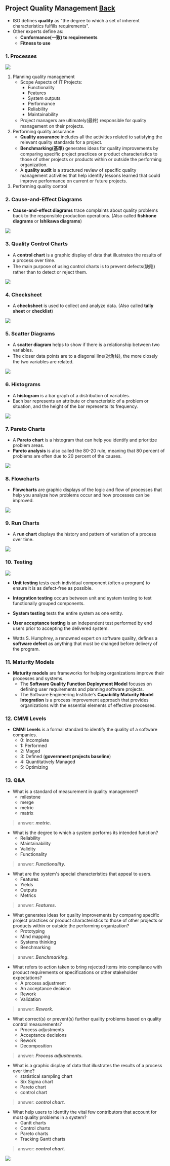 ## Project Quality Management	[Back](./../projectManagement.md)

- ISO defines **quality** as "the degree to which a set of inherent characteristics fulfills requirements".
- Other experts define as:
    - **Conformance(一致) to requirements**
    - **Fitness to use**

### 1. Processes

<img src="./processes.png">

1. Planning quality management
    - Scope Aspects of IT Projects:
        - Functionality
        - Features
        - System outputs
        - Performance
        - Reliability
        - Maintainability
    - Project managers are ultimately(最終) responsible for quality management on their projects.
2. Performing quality assurance
    - **Quality assurance** includes all the activities related to satisfying the relevant quality standards for a project.
    - **Benchmarking(基準)** generates ideas for quality improvements by comparing specific project practices or product characteristics to those of other projects or products within or outside the performing organization.
    - A **quality audit** is a structured review of specific quality management activities that help identify lessons learned that could improve performance on current or future projects.
3. Performing quality control

### 2. Cause-and-Effect Diagrams

- **Cause-and-effect diagrams** trace complaints about quality problems back to the responsible production operations. (Also called **fishbone diagrams** or **Ishikawa diagrams**)

<img src="./cause_and_effect_diagrams.png">

### 3. Quality Control Charts

- A **control chart** is a graphic display of data that illustrates the results of a process over time.
- The main purpose of using control charts is to prevent defects(缺陷) rather than to detect or reject them.

<img src="./quality_control_charts.png">

### 4. Checksheet

- A **checksheet** is used to collect and analyze data. (Also called **tally sheet** or **checklist**)

<img src="./checksheet.png">

### 5. Scatter Diagrams

- A **scatter diagram** helps to show if there is a relationship between two variables.
- The closer data points are to a diagonal line(对角线), the more closely the two variables are related.

<img src="./scatter_diagrams.png">

### 6. Histograms

- A **histogram** is a bar graph of a distribution of variables.
- Each bar represents an attribute or characteristic of a problem or situation, and the height of the bar represents its frequency.

<img src="./histograms.png">

### 7. Pareto Charts

- A **Pareto chart** is a histogram that can help you identify and prioritize problem areas.
- **Pareto analysis** is also called the 80-20 rule, meaning that 80 percent of problems are often due to 20 percent of the causes.

<img src="./pareto_charts.png">

### 8. Flowcharts

- **Flowcharts** are graphic displays of the logic and flow of processes that help you analyze how problems occur and how processes can be improved.

<img src="./flowcharts.png">

### 9. Run Charts

- A **run chart** displays the history and pattern of variation of a process over time. 

<img src="./run_charts.png">

### 10. Testing

<img src="./testing.jpg">

- **Unit testing** tests each individual component (often a program) to ensure it is as defect-free as possible.
- **Integration testing** occurs between unit and system testing to test functionally grouped components.
- **System testing** tests the entire system as one entity.
- **User acceptance testing** is an independent test performed by end users prior to accepting the delivered system.


- Watts S. Humphrey, a renowned expert on software quality, defines a **software defect** as anything that must be changed before delivery of the program.

### 11. Maturity Models

- **Maturity models** are frameworks for helping organizations improve their processes and systems.
    - The **Software Quality Function Deployment Model** focuses on defining user requirements and planning software projects.
    - The Software Engineering Institute's **Capability Maturity Model Integration** is a process improvement approach that provides organizations with the essential elements of effective processes.

### 12. CMMI Levels

- **CMMI Levels** is a formal standard to identify the quality of a software companies.
    - 0: Incomplete
    - 1: Performed
    - 2: Maged
    - 3: Defined (**government projects baseline**)
    - 4: Quantitatively Managed
    - 5: Optimizing

### 13. Q&A

- What is a standard of measurement in quality management?
    - milestone
    - merge
    - metric
    - matrix

> answer: <strong>*metric.*</strong>

- What is the degree to which a system performs its intended function?
    - Reliability
    - Maintainability
    - Validity
    - Functionality

> answer: <strong>*Functionality.*</strong>

- What are the system's special characteristics that appeal to users.
    - Features
    - Yields
    - Outputs
    - Metrics

> answer: <strong>*Features.*</strong>

- What generates ideas for quality improvements by comparing specific project practices or product characteristics to those of other projects or products within or outside the performing organization?
    - Prototyping
    - Mind mapping
    - Systems thinking
    - Benchmarking

> answer: <strong>*Benchmarking.*</strong>

- What refers to action taken to bring rejected items into compliance with product requirements or specifications or other stakeholder expectations?
    - A process adjustment
    - An acceptance decision
    - Rework
    - Validation

> answer: <strong>*Rework.*</strong>

- What correct(s) or prevent(s) further quality problems based on quality control measurements?
    - Process adjustments
    - Acceptance decisions
    - Rework
    - Decomposition

> answer: <strong>*Process adjustments.*</strong>

- What is a graphic display of data that illustrates the results of a process over time?
    - statistical sampling chart
    - Six Sigma chart
    - Pareto chart
    - control chart

> answer: <strong>*control chart.*</strong>

- What help users to identify the vital few contributors that account for most quality problems in a system?
    - Gantt charts
    - Control charts
    - Pareto charts
    - Tracking Gantt charts

> answer: <strong>*control chart.*</strong>

<a href="http://aleen42.github.io/" target="_blank" ><img src="./../../pic/tail.gif"></a>
